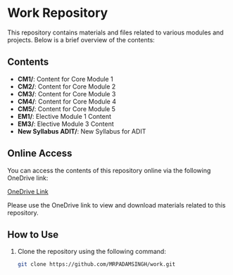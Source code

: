 # Work Repository

This repository contains materials and files related to various modules and projects. Below is a brief overview of the contents:

## Contents
- **CM1/**: Content for Core Module 1
- **CM2/**: Content for Core Module 2
- **CM3/**: Content for Core Module 3
- **CM4/**: Content for Core Module 4
- **CM5/**: Content for Core Module 5
- **EM1/**: Elective Module 1 Content
- **EM3/**: Elective Module 3 Content
- **New Syllabus ADIT/**: New Syllabus for ADIT

## Online Access
You can access the contents of this repository online via the following OneDrive link:

[OneDrive Link](https://dusolorg-my.sharepoint.com/:f:/g/personal/21-1-42-023272_sol-du_ac_in/EqUbEvcyK-FAiJYqvIS1uQIBMOuPLV7lLhaZsi8bnvwBQg?e=4T9GpZ)

Please use the OneDrive link to view and download materials related to this repository.

## How to Use
1. Clone the repository using the following command:
   ```bash
   git clone https://github.com/MRPADAMSINGH/work.git
